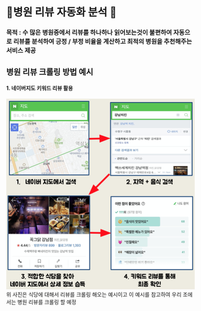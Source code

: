 # 🏥병원 리뷰 자동화 분석 📝

### 목적 : 수 많은 병원중에서 리뷰를 하나하나 읽어보는것이 불편하여 자동으로 리뷰를 분석하여 긍정 / 부정 비율을 계산하고 최적의 병원을 추천해주는 서비스 제공

## 병원 리뷰 크롤링 방법 예시

#### 1. 네이버지도 키워드 리뷰 활용

![네이버지도](https://github.com/seunggyo9/open_source/blob/master/%EB%84%A4%EC%9D%B4%EB%B2%84%EC%A7%80%EB%8F%84.png)
위 사진은 식당에 대해서 리뷰를 크롤링 해오는 예시이고 이 예시를 참고하여 우리 조에서는 병원 리뷰를 크롤링 할 예정 
